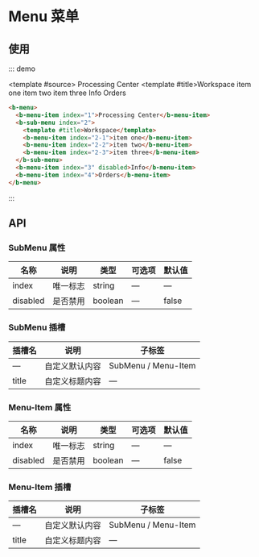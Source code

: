 # Menu 菜单

## 使用

::: demo

<template #source>
<b-menu>
<b-menu-item index="1">Processing Center</b-menu-item>
<b-sub-menu index="2">
<template #title>Workspace</template>
<b-menu-item index="2-1">item one</b-menu-item>
<b-menu-item index="2-2">item two</b-menu-item>
<b-menu-item index="2-3">item three</b-menu-item>
</b-sub-menu>
<b-menu-item index="3" disabled>Info</b-menu-item>
<b-menu-item index="4">Orders</b-menu-item>
</b-menu>
<br />
</template>

```html
<b-menu>
  <b-menu-item index="1">Processing Center</b-menu-item>
  <b-sub-menu index="2">
    <template #title>Workspace</template>
    <b-menu-item index="2-1">item one</b-menu-item>
    <b-menu-item index="2-2">item two</b-menu-item>
    <b-menu-item index="2-3">item three</b-menu-item>
  </b-sub-menu>
  <b-menu-item index="3" disabled>Info</b-menu-item>
  <b-menu-item index="4">Orders</b-menu-item>
</b-menu>
```

:::

## API

### SubMenu 属性

| 名称     | 说明     | 类型    | 可选项 | 默认值 |
| -------- | -------- | ------- | ------ | ------ |
| index    | 唯一标志 | string  | —      | —      |
| disabled | 是否禁用 | boolean | —      | false  |

### SubMenu 插槽

| 插槽名 | 说明           | 子标签              |
| ------ | -------------- | ------------------- |
| —      | 自定义默认内容 | SubMenu / Menu-Item |
| title  | 自定义标题内容 | —                   |

### Menu-Item 属性

| 名称     | 说明     | 类型    | 可选项 | 默认值 |
| -------- | -------- | ------- | ------ | ------ |
| index    | 唯一标志 | string  | —      | —      |
| disabled | 是否禁用 | boolean | —      | false  |

### Menu-Item 插槽

| 插槽名 | 说明           | 子标签              |
| ------ | -------------- | ------------------- |
| —      | 自定义默认内容 | SubMenu / Menu-Item |
| title  | 自定义标题内容 | —                   |

